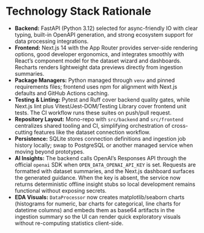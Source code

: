 # Technology Stack Rationale

- **Backend:** FastAPI (Python 3.12) selected for async-friendly IO with clear typing, built-in OpenAPI generation, and strong ecosystem support for data processing integrations.
- **Frontend:** Next.js 14 with the App Router provides server-side rendering options, good developer ergonomics, and integrates smoothly with React’s component model for the dataset wizard and dashboards. Recharts renders lightweight data previews directly from ingestion summaries.
- **Package Managers:** Python managed through `venv` and pinned requirements files; frontend uses npm for alignment with Next.js defaults and GitHub Actions caching.
- **Testing & Linting:** Pytest and Ruff cover backend quality gates, while Next.js lint plus Vitest/Jest-DOM/Testing Library cover frontend unit tests. The CI workflow runs these suites on push/pull request.
- **Repository Layout:** Mono-repo with `src/backend` and `src/frontend` centralizes shared tooling and CI, simplifying orchestration of cross-cutting features like the dataset connection workflow.
- **Persistence:** SQLite stores connection definitions and ingestion job history locally; swap to PostgreSQL or another managed service when moving beyond prototypes.
- **AI Insights:** The backend calls OpenAI’s Responses API through the official `openai` SDK when `OPEN_DATA_OPENAI_API_KEY` is set. Requests are formatted with dataset summaries, and the Next.js dashboard surfaces the generated guidance. When the key is absent, the service now returns deterministic offline insight stubs so local development remains functional without exposing secrets.
- **EDA Visuals:** `DataProcessor` now creates matplotlib/seaborn charts (histograms for numeric, bar charts for categorical, line charts for datetime columns) and embeds them as base64 artifacts in the ingestion summary so the UI can render quick exploratory visuals without re-computing statistics client-side.
